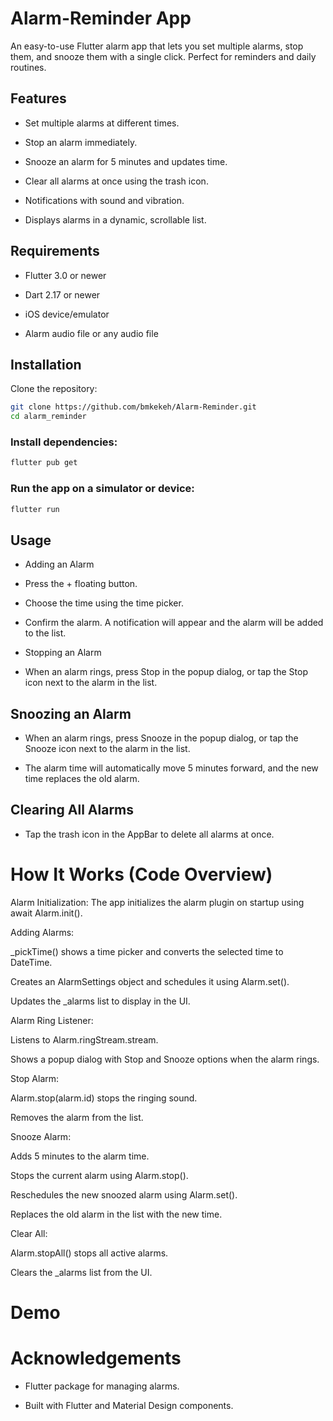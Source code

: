 # Alarm-Reminder App

An easy-to-use Flutter alarm app that lets you set multiple alarms, stop them, and snooze them with a single click. Perfect for reminders and daily routines.

## Features

- Set multiple alarms at different times.

- Stop an alarm immediately.

- Snooze an alarm for 5 minutes and updates time.

- Clear all alarms at once using the trash icon.

- Notifications with sound and vibration.

- Displays alarms in a dynamic, scrollable list.

## Requirements

- Flutter 3.0 or newer

- Dart 2.17 or newer

- iOS device/emulator

- Alarm audio file or any audio file

## Installation

 Clone the repository:

```bash
git clone https://github.com/bmkekeh/Alarm-Reminder.git
cd alarm_reminder
```


### Install dependencies:

```bash
flutter pub get
```

### Run the app on a simulator or device:

```bash
flutter run
```

## Usage

- Adding an Alarm

- Press the + floating button.

- Choose the time using the time picker.

- Confirm the alarm. A notification will appear and the alarm will be added to the list.

- Stopping an Alarm

- When an alarm rings, press Stop in the popup dialog, or tap the Stop icon next to the alarm in the list.

## Snoozing an Alarm

- When an alarm rings, press Snooze in the popup dialog, or tap the Snooze icon next to the alarm in the list.

- The alarm time will automatically move 5 minutes forward, and the new time replaces the old alarm.

## Clearing All Alarms

- Tap the trash icon in the AppBar to delete all alarms at once.

# How It Works (Code Overview)

Alarm Initialization:
The app initializes the alarm plugin on startup using await Alarm.init().

Adding Alarms:

_pickTime() shows a time picker and converts the selected time to DateTime.

Creates an AlarmSettings object and schedules it using Alarm.set().

Updates the _alarms list to display in the UI.

Alarm Ring Listener:

Listens to Alarm.ringStream.stream.

Shows a popup dialog with Stop and Snooze options when the alarm rings.

Stop Alarm:

Alarm.stop(alarm.id) stops the ringing sound.

Removes the alarm from the list.

Snooze Alarm:

Adds 5 minutes to the alarm time.

Stops the current alarm using Alarm.stop().

Reschedules the new snoozed alarm using Alarm.set().

Replaces the old alarm in the list with the new time.

Clear All:

Alarm.stopAll() stops all active alarms.

Clears the _alarms list from the UI.

# Demo



# Acknowledgements

- Flutter package for managing alarms.

- Built with Flutter and Material Design components.
